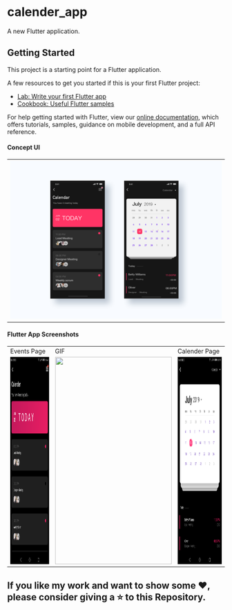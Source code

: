 # calender_app

A new Flutter application.

## Getting Started

This project is a starting point for a Flutter application.

A few resources to get you started if this is your first Flutter project:

- [Lab: Write your first Flutter app](https://flutter.dev/docs/get-started/codelab)
- [Cookbook: Useful Flutter samples](https://flutter.dev/docs/cookbook)

For help getting started with Flutter, view our
[online documentation](https://flutter.dev/docs), which offers tutorials,
samples, guidance on mobile development, and a full API reference.


#### Concept UI

<table>
  <tr><td><img src = "misc/concept.png"></td></tr>
 </table>

#### Flutter App Screenshots

<table>
  <tr>
    <td>Events Page</td>
     <td>GIF</td>
     <td>Calender Page</td>
  </tr>
  <tr>
    <td><img src="misc/1.png" width=270 height=480></td>
    <td><img src="misc/GIF.gif" width=270 height=480></td>
    <td><img src="misc/2.png" width=270 height=480></td>
  </tr>
 </table>

## If you like my work and want to show some ❤️, please consider giving a ⭐️ to this Repository.
